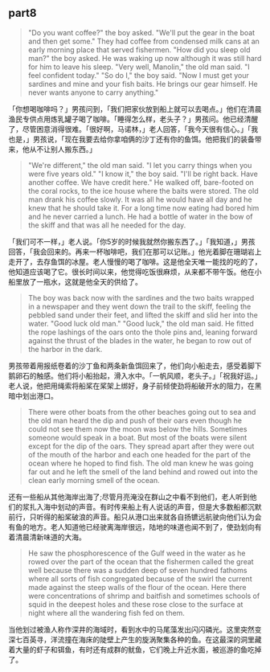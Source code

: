 ## part8

>"Do you want coffee?" the boy asked. "We'll put the gear in the boat and then get some." They had coffee from condensed milk cans at an early morning place that served fishermen. "How did you sleep old man?" the boy asked. He was waking up now although it was still hard for him to leave his sleep. "Very well, Manolin," the old man said. "I feel confident today." "So do I," the boy said. "Now I must get your sardines and mine and your fish baits. He brings our gear himself. He never wants anyone to carry anything."

「你想喝咖啡吗？」男孩问到，「我们把家伙放到船上就可以去喝点。」他们在清晨渔民专供点用炼乳罐子喝了咖啡。「睡得怎么样，老头子？」男孩问。他已经清醒了，尽管困意消得很难。「很好啊，马诺林，」老人回答，「我今天很有信心。」「我也是，」男孩说，「现在我要去给你拿咱俩的沙丁还有你的鱼饵。他把我们的装备带来，他从不让别人搬东西。」

>"We're different," the old man said. "I let you carry things when you were five years old." "I know it," the boy said. "I'll be right back. Have another coffee. We have credit here." He walked off, bare-footed on the coral rocks, to the ice house where the baits were stored. The old man drank his coffee slowly. It was all he would have all day and he knew that he should take it. For a long time now eating had bored him and he never carried a lunch. He had a bottle of water in the bow of the skiff and that was all he needed for the day.

「我们可不一样，」老人说。「你5岁的时候我就然你搬东西了。」「我知道，」男孩回答，「我会回来的。再来一杯咖啡吧，我们在那可以记账。」他光着脚在珊瑚岩上走开了，去存鱼饵的冰屋。老人慢慢的喝了咖啡。这是他全天唯一能找的吃的了，他知道应该喝了它。很长时间以来，他觉得吃饭很麻烦，从来都不带午饭。他在小船里放了一瓶水，这就是他全天的供给了。

>The boy was back now with the sardines and the two baits wrapped in a newspaper and they went down the trail to the skiff, feeling the pebbled sand under their feet, and lifted the skiff and slid her into the water. "Good luck old man." "Good luck," the old man said. He fitted the rope lashings of the oars onto the thole pins and, leaning forward against the thrust of the blades in the water, he began to row out of the harbor in the dark.

男孩带着用报纸卷着的沙丁鱼和两条新鱼饵回来了，他们向小船走去，感受着脚下鹅卵石的触感。他们将小船抬起，滑入水中。「一帆风顺，老头子。」「祝我好运。」老人说，他把用绳索将船桨在桨架上绑好，身子前倾使劲将船破开水的阻力，在黑暗中划出港口。

>There were other boats from the other beaches going out to sea and the old man heard the dip and push of their oars even though he could not see them now the moon was below the hills. Sometimes someone would speak in a boat. But most of the boats were silent except for the dip of the oars. They spread apart after they were out of the mouth of the harbor and each one headed for the part of the ocean where he hoped to find fish. The old man knew he was going far out and he left the smell of the land behind and rowed out into the clean early morning smell of the ocean.

还有一些船从其他海岸出海了;尽管月亮淹没在群山之中看不到他们，老人听到他们的浆扎入海中划动的声音。有时传来船上有人说话的声音，但是大多数船都沉默前行，只听得的船桨破浪的声音。船只从港口出来就各自扬镳远航驶向他们认为会有鱼的地方。老人知道他已经驶离海岸很远，陆地的味道也闻不到了，使劲划向有着清晨清新味道的大海。

>He saw the phosphorescence of the Gulf weed in the water as he rowed over the part of the ocean that the fishermen called the great well because there was a sudden deep of seven hundred fathoms where all sorts of fish congregated because of the swirl the current made against the steep walls of the flour of the ocean. Here there were concentrations of shrimp and baitfish and sometimes schools of squid in the deepest holes and these rose close to the surface at night where all the wandering fish fed on them.

当他划过被渔人称作深井的海域时，看到水中的马尾藻发出闪闪磷光。这里突然变深七百英寻，洋流撞在海床的陡壁上产生的旋涡聚集各种的鱼。在这最深的洞里藏着大量的虾子和铒鱼，有时还有成群的鱿鱼，它们晚上升近水面，被巡游的鱼吃掉了。
